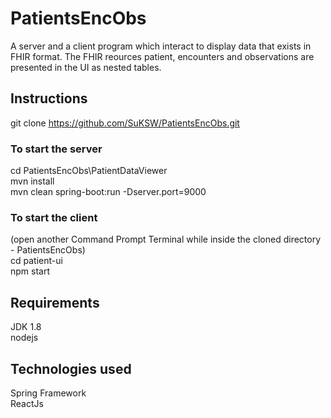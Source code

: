 # PatientsEncObs
A server and a client program which interact to display data that exists in FHIR format. The FHIR reources patient, encounters and observations are presented in the UI as nested tables.  

## Instructions  
git clone https://github.com/SuKSW/PatientsEncObs.git  
  

### To start the server  
cd PatientsEncObs\PatientDataViewer  
mvn install  
mvn clean spring-boot:run -Dserver.port=9000  

### To start the client  
(open another Command Prompt Terminal while inside the cloned directory - PatientsEncObs)  
cd patient-ui  
npm start

## Requirements
JDK 1.8  
nodejs  

## Technologies used
Spring Framework  
ReactJs  
